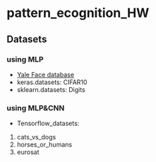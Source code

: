 # pattern_ecognition_HW
## Datasets
### using MLP
* [Yale Face database](http://vision.ucsd.edu/content/yale-face-database)
* keras.datasets: CIFAR10
* sklearn.datasets: Digits

### using MLP&CNN
* Tensorflow_datasets: 
1. cats_vs_dogs
2. horses_or_humans
3. eurosat
